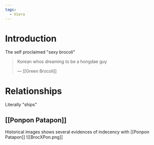 ```yaml
---
tags:
  - Viera
---
```

# Introduction
The self proclaimed "sexy brocoli"
> Korean whos dreaming to be a hongdae guy
> 
> — [[Green Brocoli]]

# Relationships
Literally "ships"
## [[Ponpon Patapon]]
Historical images shows several evidences of indecency with [[Ponpon Patapon]]
![[BrocXPon.png]]